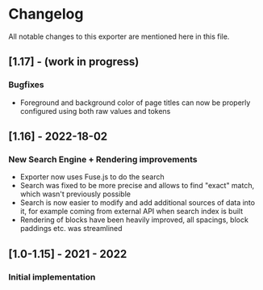 # Changelog

All notable changes to this exporter are mentioned here in this file.


## [1.17] - (work in progress)
### Bugfixes
- Foreground and background color of page titles can now be properly configured using both raw values and tokens


## [1.16] - 2022-18-02
### New Search Engine + Rendering improvements
- Exporter now uses Fuse.js to do the search
- Search was fixed to be more precise and allows to find "exact" match, which wasn't previously possible
- Search is now easier to modify and add additional sources of data into it, for example coming from external API when search index is built
- Rendering of blocks have been heavily improved, all spacings, block paddings etc. was streamlined


## [1.0-1.15] - 2021 - 2022
### Initial implementation

